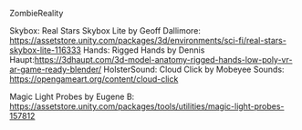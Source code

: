 ZombieReality

Skybox: Real Stars Skybox Lite by Geoff Dallimore: https://assetstore.unity.com/packages/3d/environments/sci-fi/real-stars-skybox-lite-116333
Hands: Rigged Hands by Dennis Haupt:https://3dhaupt.com/3d-model-anatomy-rigged-hands-low-poly-vr-ar-game-ready-blender/
HolsterSound: Cloud Click by Mobeyee Sounds: https://opengameart.org/content/cloud-click

Magic Light Probes by Eugene B: https://assetstore.unity.com/packages/tools/utilities/magic-light-probes-157812